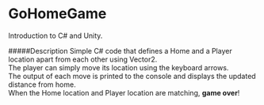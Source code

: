 # GoHomeGame
Introduction to C# and Unity.

#####Description
Simple C# code that defines a Home and a Player location apart from each other using Vector2.<br>
The player can simply move its location using the keyboard arrows.<br>
The output of each move is printed to the console and displays the updated distance from home.<br>
When the Home location and Player location are matching, **game over**!<br>
